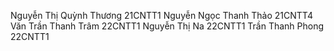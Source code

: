 Nguyễn Thị Quỳnh Thương   21CNTT1
 Nguyễn Ngọc Thanh Thảo   21CNTT4 
 Văn Trần Thanh Trâm      22CNTT1
 Nguyễn Thị Na            22CNTT1
 Trần Thanh Phong         22CNTT1
